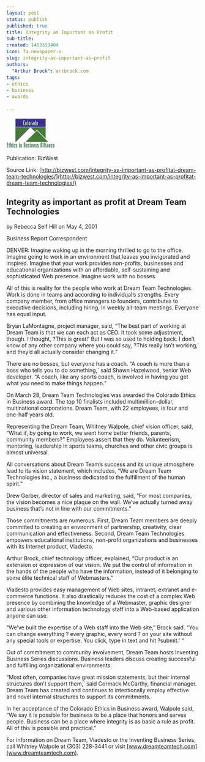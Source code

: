 ```yaml
---
layout: post
status: publish
published: true
title: Integrity as Important as Profit
sub-title:
created: 1463353404
icon: fa-newspaper-o
slug: integrity-as-important-as-profit
authors:
  "Arthur Brock": artbrock.com
tags:
- ethics
- business
- awards

---
```


<img src="/images/Colorado_Ethics_in_Business_Alliance.gif" alt="">

Publication:  BizWest

Source Link:  [http://bizwest.com/integrity-as-important-as-profitat-dream-team-technologies/](http://bizwest.com/integrity-as-important-as-profitat-dream-team-technologies/)


## Integrity as important as profit at Dream Team Technologies


by Rebecca Self Hill on May 4, 2001

Business Report Correspondent

DENVER:  Imagine waking up in the morning thrilled to go to the office. Imagine going to work in an environment that leaves you invigorated and inspired. Imagine that your work provides non-profits, businesses and educational organizations with an affordable, self-sustaining and sophisticated Web presence. Imagine work with no bosses.

All of this is reality for the people who work at Dream Team Technologies. Work is done in teams and according to individual’s strengths. Every company member, from office managers to founders, contributes to executive decisions, including hiring, in weekly all-team meetings. Everyone has equal input.

Bryan LaMontagne, project manager, said, “The best part of working at Dream Team is that we can each act as CEO. It took some adjustment, though. I thought, ?This is great!’ But I was so used to holding back. I don’t know of any other company where you could say, ?This really isn’t working,’ and they’d all actually consider changing it.”

There are no bosses, but everyone has a coach. “A coach is more than a boss who tells you to do something,´ said Shawn Hazelwood, senior Web developer. “A coach, like any sports coach, is involved in having you get what you need to make things happen.”

On March 28, Dream Team Technologies was awarded the Colorado Ethics in Business award. The top 10 finalists included multimillion-dollar, multinational corporations. Dream Team, with 22 employees, is four and one-half years old.

Representing the Dream Team, Whitney Walpole, chief vision officer, said, “What if, by going to work, we went home better friends, parents, community members?” Employees assert that they do. Volunteerism, mentoring, leadership in sports teams, churches and other civic groups is almost universal.

All conversations about Dream Team’s success and its unique atmosphere lead to its vision statement, which includes, “We are Dream Team Technologies Inc., a business dedicated to the fulfillment of the human spirit.”

Drew Gerber, director of sales and marketing, said, “For most companies, the vision becomes a nice plaque on the wall. We’ve actually turned away business that’s not in line with our commitments.”

Those commitments are numerous. First, Dream Team members are deeply committed to creating an environment of partnership, creativity, clear communication and effectiveness. Second, Dream Team Technologies empowers educational institutions, non-profit organizations and businesses with its Internet product, Viadesto.

Arthur Brock, chief technology officer, explained, “Our product is an extension or expression of our vision. We put the control of information in the hands of the people who have the information, instead of it belonging to some élite technical staff of Webmasters.”

Viadesto provides easy management of Web sites, intranet, extranet and e-commerce functions. It also drastically reduces the cost of a complex Web presence by combining the knowledge of a Webmaster, graphic designer and various other information technology staff into a Web-based application anyone can use.

“We’ve built the expertise of a Web staff into the Web site,” Brock said. “You can change everything ? every graphic, every word ? on your site without any special tools or expertise. You click, type in text and hit ?submit.’ “

Out of commitment to community involvement, Dream Team hosts Inventing Business Series discussions. Business leaders discuss creating successful and fulfilling organizational environments.

“Most often, companies have great mission statements, but their internal structures don’t support them,´ said Cormack McCarthy, financial manager. Dream Team has created and continues to intentionally employ effective and novel internal structures to support its commitments.

In her acceptance of the Colorado Ethics in Business award, Walpole said, “We say it is possible for business to be a place that honors and serves people. Business can be a place where integrity is as basic a rule as profit. All of this is possible and practical.”

For information on Dream Team, Viadesto or the Inventing Business Series, call Whitney Walpole at (303) 228-3441 or visit [www.dreamteamtech.com](www.dreamteamtech.com).
